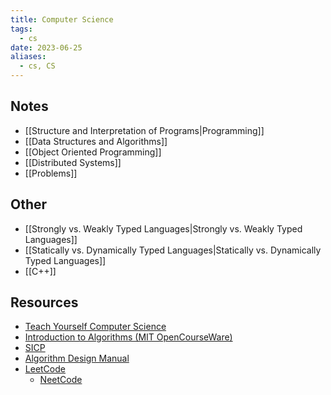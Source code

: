 ```yaml
---
title: Computer Science
tags:
  - cs
date: 2023-06-25
aliases:
  - cs, CS
---
```

## Notes 
- [[Structure and Interpretation of Programs|Programming]]
- [[Data Structures and Algorithms]]
- [[Object Oriented Programming]]
- [[Distributed Systems]]
- [[Problems]]
## Other
- [[Strongly vs. Weakly Typed Languages|Strongly vs. Weakly Typed Languages]]
- [[Statically vs. Dynamically Typed Languages|Statically vs. Dynamically Typed Languages]]
- [[C++]]

## Resources
- [Teach Yourself Computer Science](https://teachyourselfcs.com/)
- [Introduction to Algorithms (MIT OpenCourseWare)](https://ocw.mit.edu/courses/6-006-introduction-to-algorithms-spring-2020/)
- [SICP](https://sarabander.github.io/sicp/html/index.xhtml#SEC_Contents)
- [Algorithm Design Manual](file:///Users/kai/books/The%20Algorithm%20Design%20Manual-Springer%20(2020)%20-%20Steven%20S.%20Skiena.pdf)
- [LeetCode](https://leetcode.com)
	- [NeetCode](https://neetcode.io/practice)

